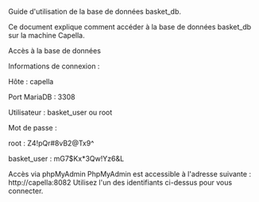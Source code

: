 Guide d'utilisation de la base de données basket_db.

Ce document explique comment accéder à la base de données basket_db sur la machine Capella.

Accès à la base de données

Informations de connexion :

Hôte : capella

Port MariaDB : 3308

Utilisateur : basket_user ou root

Mot de passe :

root : Z4!pQr#8vB2@Tx9^

basket_user : mG7$Kx*3Qw!Yz6&L

Accès via phpMyAdmin
PhpMyAdmin est accessible à l'adresse suivante :
http://capella:8082
Utilisez l'un des identifiants ci-dessus pour vous connecter.
